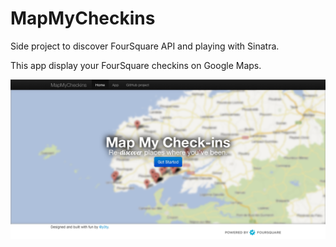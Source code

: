 MapMyCheckins
=============

Side project to discover FourSquare API and playing with Sinatra.

This app display your FourSquare checkins on Google Maps.

![Screenshot](https://github.com/vjo/MapMyCheckins/raw/master/screenshot.png)